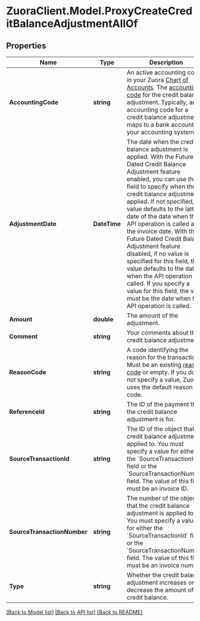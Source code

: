 # ZuoraClient.Model.ProxyCreateCreditBalanceAdjustmentAllOf

## Properties

Name | Type | Description | Notes
------------ | ------------- | ------------- | -------------
**AccountingCode** | **string** | An active accounting code in your Zuora [Chart of Accounts](https://knowledgecenter.zuora.com/CB_Billing/W_Billing_and_Payments_Settings/V_Configure_Accounting_Codes/D_Set_Up_Chart_of_Accounts).  The [accounting code](https://knowledgecenter.zuora.com/BC_Subscription_Management/Product_Catalog/A_Product_Catalog_Concepts/Accounting_Codes) for the credit balance adjustment. Typically, an accounting code for a credit balance adjustment maps to a bank account in your accounting system.  | [optional] 
**AdjustmentDate** | **DateTime** | The date when the credit balance adjustment is applied.  With the Future Dated Credit Balance Adjustment feature enabled, you can use this field to specify when the credit balance adjustment is applied. If not specified, the value defaults to the latter date of the date when the API operation is called and the invoice date.  With the Future Dated Credit Balance Adjustment feature disabled, if no value is specified for this field, the value defaults to the date when the API operation is called. If you specify a value for this field, the value must be the date when the API operation is called.  | [optional] 
**Amount** | **double** | The amount of the adjustment.  | 
**Comment** | **string** | Your comments about the credit balance adjustment.  | [optional] 
**ReasonCode** | **string** | A code identifying the reason for the transaction. Must be an existing [reason code](https://knowledgecenter.zuora.com/CB_Billing/K_Payment_Operations/Reason_Codes_for_Payment_Operations) or empty. If you do not specify a value, Zuora uses the default reason code.  | [optional] 
**ReferenceId** | **string** | The ID of the payment that the credit balance adjustment is for.  | [optional] 
**SourceTransactionId** | **string** | The ID of the object that the credit balance adjustment is applied to. You must specify a value for either the &#x60;SourceTransactionId&#x60; field or the &#x60;SourceTransactionNumber&#x60; field.  The value of this field must be an invoice ID.  | [optional] 
**SourceTransactionNumber** | **string** | The number of the object that the credit balance adjustment is applied to. You must specify a value for either the &#x60;SourceTransactionId&#x60; field or the &#x60;SourceTransactionNumber&#x60; field.  The value of this field must be an invoice number.  | [optional] 
**Type** | **string** | Whether the credit balance adjustment increases or decrease the amount of the credit balance.  | 

[[Back to Model list]](../README.md#documentation-for-models) [[Back to API list]](../README.md#documentation-for-api-endpoints) [[Back to README]](../README.md)

